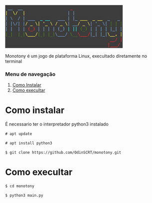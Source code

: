 <img src="https://github.com/OdinSCRT/monotony/blob/main/monotony.png"/>

<p>Monotony é um jogo de plataforma Linux, execultado diretamente no terminal</p>

<h3>Menu de navegação</h3>
<ol>
  <li><a href="#install">Como Instalar</a></li>
  <li><a href="#exec">Como execultar</a></li>
</ol>
 
<h1 id="install">Como instalar</h1>

<p>É necessario ter o interpretador python3 instalado</p>

```
# apt update
```
```
# apt install python3
```
```
$ git clone https://github.com/OdinSCRT/monotony.git
```
<h1 id="exec">Como execultar</h1>

```
$ cd monotony
```

```
$ python3 main.py
```
